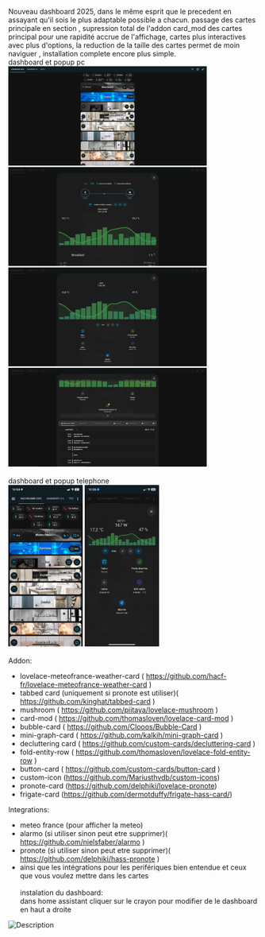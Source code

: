 Nouveau dashboard 2025, dans le même esprit que le precedent en assayant qu'il sois le plus adaptable possible a chacun. passage des cartes principale en section , supression total de l'addon card_mod des cartes principal pour une rapidité accrue de l'affichage, cartes plus interactives avec plus d'options, la reduction de la taille des cartes permet de moin naviguer , installation complete encore plus simple.<br>
dashboard et popup pc<br>
<img src="https://github.com/RomainRou/dashboard2025/blob/main/dashboard%201.png" alt="Description" width="400"/>
<img src="https://github.com/RomainRou/dashboard2025/blob/main/dashboard%202.png" alt="Description" width="400"/>
<img src="https://github.com/RomainRou/dashboard2025/blob/main/dashboard%203.png" alt="Description" width="400"/>
<img src="https://github.com/RomainRou/dashboard2025/blob/main/dashboard%204.png" alt="Description" width="400"/><br><br>
dashboard et popup telephone<br>
<img src="https://github.com/RomainRou/dashboard2025/blob/main/dashboard%20tel%201.jpeg" alt="Description" width="150"/>
<img src="https://github.com/RomainRou/dashboard2025/blob/main/popup%20tel.jpeg" alt="Description" width="150"/><br><br>
Addon: 
  - lovelace-meteofrance-weather-card ( https://github.com/hacf-fr/lovelace-meteofrance-weather-card )
  - tabbed card (uniquement si pronote est utiliser)( https://github.com/kinghat/tabbed-card )
  - mushroom ( https://github.com/piitaya/lovelace-mushroom )
  - card-mod ( https://github.com/thomasloven/lovelace-card-mod )
  - bubble-card ( https://github.com/Clooos/Bubble-Card )
  - mini-graph-card ( https://github.com/kalkih/mini-graph-card )
  - decluttering card ( https://github.com/custom-cards/decluttering-card )
  - fold-entity-row ( https://github.com/thomasloven/lovelace-fold-entity-row )
  - button-card ( https://github.com/custom-cards/button-card )
  - custom-icon (https://github.com/Mariusthvdb/custom-icons)
  - pronote-card (https://github.com/delphiki/lovelace-pronote)
  - frigate-card (https://github.com/dermotduffy/frigate-hass-card/)


Integrations:
  - meteo france (pour afficher la meteo)
  - alarmo (si utiliser sinon peut etre supprimer)( https://github.com/nielsfaber/alarmo )
  - pronote (si utiliser sinon peut etre supprimer)( https://github.com/delphiki/hass-pronote )
  - ainsi que les intégrations pour les perifériques bien entendue et ceux que vous voulez mettre dans les cartes<br><br>
instalation du dashboard:<br>
dans home assistant cliquer sur le crayon pour modifier de le dashboard en haut a droite<br>
<img src="https://i.gyazo.com/94495911cb00a289e33ccccaa2199985.png" alt="Description" width="400"/>

